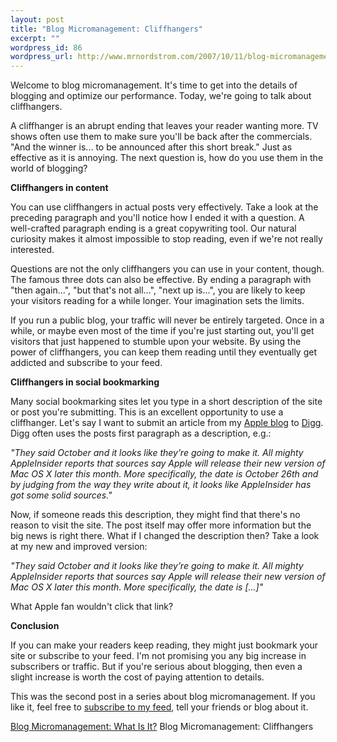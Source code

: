 ```yaml
--- 
layout: post
title: "Blog Micromanagement: Cliffhangers"
excerpt: ""
wordpress_id: 86
wordpress_url: http://www.mrnordstrom.com/2007/10/11/blog-micromanagement-cliffhangers/
---
```

Welcome to blog micromanagement. It's time to get into the details of blogging and optimize our performance. Today, we're going to talk about cliffhangers.

A cliffhanger is an abrupt ending that leaves your reader wanting more. TV shows often use them to make sure you'll be back after the commercials. "And the winner is... to be announced after this short break." Just as effective as it is annoying. The next question is, how do you use them in the world of blogging?

<strong>Cliffhangers in content</strong>

You can use cliffhangers in actual posts very effectively. Take a look at the preceding paragraph and you'll notice how I ended it with a question. A well-crafted paragraph ending is a great copywriting tool. Our natural curiosity makes it almost impossible to stop reading, even if we're not really interested.

Questions are not the only cliffhangers you can use in your content, though. The famous three dots can also be effective. By ending a paragraph with "then again...", "but that's not all...", "next up is...", you are likely to keep your visitors reading for a while longer. Your imagination sets the limits.

If you run a public blog, your traffic will never be entirely targeted. Once in a while, or maybe even most of the time if you're just starting out, you'll get visitors that just happened to stumble upon your website. By using the power of cliffhangers, you can keep them reading until they eventually get addicted and subscribe to your feed.

<strong>Cliffhangers in social bookmarking</strong>

Many social bookmarking sites let you type in a short description of the site or post you're submitting. This is an excellent opportunity to use a cliffhanger. Let's say I want to submit an article from my <a href="http://www.appleare.com" target="_blank">Apple blog</a> to <a href="http://www.digg.com" target="_blank">Digg</a>. Digg often uses the posts first paragraph as a description, e.g.:

<em>"They said October and it looks like they&rsquo;re going to make it. All mighty AppleInsider reports that sources say Apple will release their new version of Mac OS X later this month. More specifically, the date is October 26th and by judging from the way they write about it, it looks like AppleInsider has got some solid sources." </em>

Now, if someone reads this description, they might find that there's no reason to visit the site. The post itself may offer more information but the big news is right there. What if I changed the description then? Take a look at my new and improved version:

<em>"They said October and it looks like they&rsquo;re going to make it. All mighty AppleInsider reports that sources say Apple will release their new version of Mac OS X later this month. More specifically, the date is [...]"</em>

What Apple fan wouldn't click that link?

<strong>Conclusion</strong>

If you can make your readers keep reading, they might just bookmark your site or subscribe to your feed. I'm not promising you any big increase in subscribers or traffic. But if you're serious about blogging, then even a slight increase is worth the cost of paying attention to details.

This was the second post in a series about blog micromanagement. If you like it, feel free to <a href="http://feeds.feedburner.com/mrnordstrom">subscribe to my feed</a>, tell your friends or blog about it.

<a href="http://www.mrnordstrom.com/2007/10/07/blog-micromanagement-what-is-it/">Blog Micromanagement: What Is It?</a>
Blog Micromanagement: Cliffhangers
